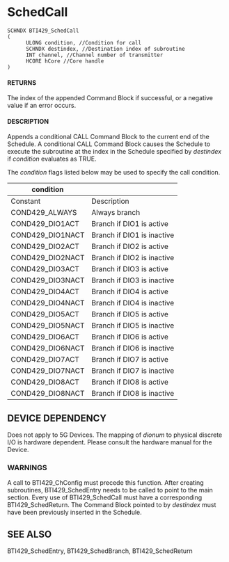 # **SchedCall**

```
SCHNDX BTI429_SchedCall
(
      ULONG condition, //Condition for call
      SCHNDX destindex, //Destination index of subroutine
      INT channel, //Channel number of transmitter
      HCORE hCore //Core handle
)
```
#### **RETURNS**

The index of the appended Command Block if successful, or a negative value if an error occurs.

#### **DESCRIPTION**

Appends a conditional CALL Command Block to the current end of the Schedule. A conditional CALL Command Block causes the Schedule to execute the subroutine at the index in the Schedule specified by *destindex* if *condition* evaluates as TRUE.

The *condition* flags listed below may be used to specify the call condition.

| condition        |                            |
|------------------|----------------------------|
| Constant         | Description                |
| COND429_ALWAYS   | Always branch              |
| COND429_DIO1ACT  | Branch if DIO1 is active   |
| COND429_DIO1NACT | Branch if DIO1 is inactive |
| COND429_DIO2ACT  | Branch if DIO2 is active   |
| COND429_DIO2NACT | Branch if DIO2 is inactive |
| COND429_DIO3ACT  | Branch if DIO3 is active   |
| COND429_DIO3NACT | Branch if DIO3 is inactive |
| COND429_DIO4ACT  | Branch if DIO4 is active   |
| COND429_DIO4NACT | Branch if DIO4 is inactive |
| COND429_DIO5ACT  | Branch if DIO5 is active   |
| COND429_DIO5NACT | Branch if DIO5 is inactive |
| COND429_DIO6ACT  | Branch if DIO6 is active   |
| COND429_DIO6NACT | Branch if DIO6 is inactive |
| COND429_DIO7ACT  | Branch if DIO7 is active   |
| COND429_DIO7NACT | Branch if DIO7 is inactive |
| COND429_DIO8ACT  | Branch if DIO8 is active   |
| COND429_DIO8NACT | Branch if DIO8 is inactive |

## **DEVICE DEPENDENCY**

Does not apply to 5G Devices. The mapping of *dionum* to physical discrete I/O is hardware dependent. Please consult the hardware manual for the Device.

### **WARNINGS**

A call to BTI429\_ChConfig must precede this function. After creating subroutines, BTI429\_SchedEntry needs to be called to point to the main section. Every use of BTI429\_SchedCall must have a corresponding BTI429\_SchedReturn. The Command Block pointed to by *destindex* must have been previously inserted in the Schedule.

## **SEE ALSO**

BTI429\_SchedEntry, BTI429\_SchedBranch, BTI429\_SchedReturn